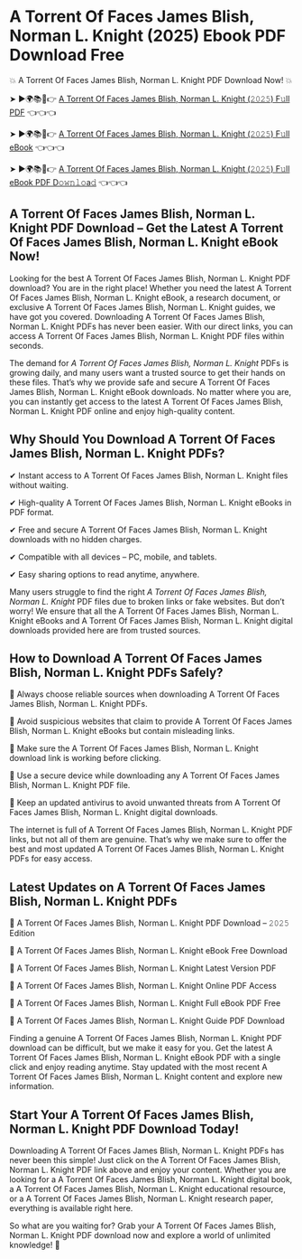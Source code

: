 # A Torrent Of Faces James Blish, Norman L. Knight (2025) Ebook PDF Download Free

💥 A Torrent Of Faces James Blish, Norman L. Knight PDF Download Now! 💥

➤ ►🌍📚📱👉 [A Torrent Of Faces James Blish, Norman L. Knight (𝟸𝟶𝟸𝟻) F𝚞ll PDF](https://getpdf.xyz/a-torrent-of-faces-james-blish-norman-l.-knight) 👈👈👈


➤ ►🌍📚📱👉 [A Torrent Of Faces James Blish, Norman L. Knight (𝟸𝟶𝟸𝟻) F𝚞ll eBook](https://getpdf.xyz/a-torrent-of-faces-james-blish-norman-l.-knight) 👈👈👈


➤ ►🌍📚📱👉 [A Torrent Of Faces James Blish, Norman L. Knight (𝟸𝟶𝟸𝟻) F𝚞ll eBook PDF D𝚘𝚠𝚗𝚕𝚘a𝚍](https://getpdf.xyz/a-torrent-of-faces-james-blish-norman-l.-knight) 👈👈👈


## A Torrent Of Faces James Blish, Norman L. Knight PDF Download – Get the Latest A Torrent Of Faces James Blish, Norman L. Knight eBook Now!

Looking for the best A Torrent Of Faces James Blish, Norman L. Knight PDF download? You are in the right place! Whether you need the latest A Torrent Of Faces James Blish, Norman L. Knight eBook, a research document, or exclusive A Torrent Of Faces James Blish, Norman L. Knight guides, we have got you covered. Downloading A Torrent Of Faces James Blish, Norman L. Knight PDFs has never been easier. With our direct links, you can access A Torrent Of Faces James Blish, Norman L. Knight PDF files within seconds.

The demand for *A Torrent Of Faces James Blish, Norman L. Knight* PDFs is growing daily, and many users want a trusted source to get their hands on these files. That’s why we provide safe and secure A Torrent Of Faces James Blish, Norman L. Knight eBook downloads. No matter where you are, you can instantly get access to the latest A Torrent Of Faces James Blish, Norman L. Knight PDF online and enjoy high-quality content.

## Why Should You Download A Torrent Of Faces James Blish, Norman L. Knight PDFs?

✔ Instant access to A Torrent Of Faces James Blish, Norman L. Knight files without waiting.

✔ High-quality A Torrent Of Faces James Blish, Norman L. Knight eBooks in PDF format.

✔ Free and secure A Torrent Of Faces James Blish, Norman L. Knight downloads with no hidden charges.

✔ Compatible with all devices – PC, mobile, and tablets.

✔ Easy sharing options to read anytime, anywhere.

Many users struggle to find the right *A Torrent Of Faces James Blish, Norman L. Knight* PDF files due to broken links or fake websites. But don’t worry! We ensure that all the A Torrent Of Faces James Blish, Norman L. Knight eBooks and A Torrent Of Faces James Blish, Norman L. Knight digital downloads provided here are from trusted sources.

## How to Download A Torrent Of Faces James Blish, Norman L. Knight PDFs Safely?

📌 Always choose reliable sources when downloading A Torrent Of Faces James Blish, Norman L. Knight PDFs.

📌 Avoid suspicious websites that claim to provide A Torrent Of Faces James Blish, Norman L. Knight eBooks but contain misleading links.

📌 Make sure the A Torrent Of Faces James Blish, Norman L. Knight download link is working before clicking.

📌 Use a secure device while downloading any A Torrent Of Faces James Blish, Norman L. Knight PDF file.

📌 Keep an updated antivirus to avoid unwanted threats from A Torrent Of Faces James Blish, Norman L. Knight digital downloads.

The internet is full of A Torrent Of Faces James Blish, Norman L. Knight PDF links, but not all of them are genuine. That’s why we make sure to offer the best and most updated A Torrent Of Faces James Blish, Norman L. Knight PDFs for easy access.

## Latest Updates on A Torrent Of Faces James Blish, Norman L. Knight PDFs

🔹 A Torrent Of Faces James Blish, Norman L. Knight PDF Download – 𝟸𝟶𝟸𝟻 Edition

🔹 A Torrent Of Faces James Blish, Norman L. Knight eBook Free Download

🔹 A Torrent Of Faces James Blish, Norman L. Knight Latest Version PDF

🔹 A Torrent Of Faces James Blish, Norman L. Knight Online PDF Access

🔹 A Torrent Of Faces James Blish, Norman L. Knight Full eBook PDF Free

🔹 A Torrent Of Faces James Blish, Norman L. Knight Guide PDF Download

Finding a genuine A Torrent Of Faces James Blish, Norman L. Knight PDF download can be difficult, but we make it easy for you. Get the latest A Torrent Of Faces James Blish, Norman L. Knight eBook PDF with a single click and enjoy reading anytime. Stay updated with the most recent A Torrent Of Faces James Blish, Norman L. Knight content and explore new information.

## Start Your A Torrent Of Faces James Blish, Norman L. Knight PDF Download Today!

Downloading A Torrent Of Faces James Blish, Norman L. Knight PDFs has never been this simple! Just click on the A Torrent Of Faces James Blish, Norman L. Knight PDF link above and enjoy your content. Whether you are looking for a A Torrent Of Faces James Blish, Norman L. Knight digital book, a A Torrent Of Faces James Blish, Norman L. Knight educational resource, or a A Torrent Of Faces James Blish, Norman L. Knight research paper, everything is available right here.

So what are you waiting for? Grab your A Torrent Of Faces James Blish, Norman L. Knight PDF download now and explore a world of unlimited knowledge! 🚀
